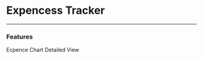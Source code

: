 # Expencess Tracker 
-------------------------------

### Features
  Ecpence Chart 
  Detailed View
